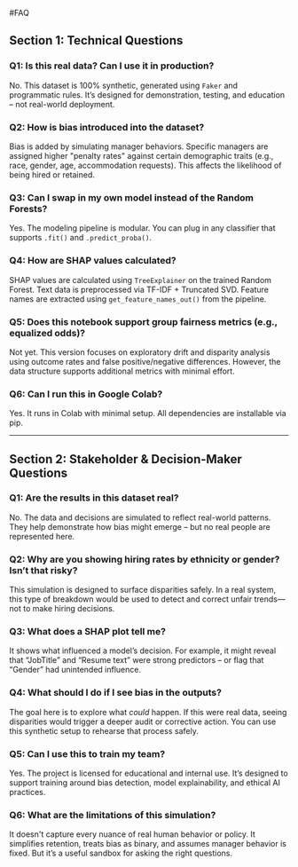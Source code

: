 #FAQ

## Section 1: Technical Questions

### Q1: Is this real data? Can I use it in production?
No. This dataset is 100% synthetic, generated using `Faker` and programmatic rules. It’s designed for demonstration, testing, and education – not real-world deployment.

### Q2: How is bias introduced into the dataset?
Bias is added by simulating manager behaviors. Specific managers are assigned higher "penalty rates" against certain demographic traits (e.g., race, gender, age, accommodation requests). This affects the likelihood of being hired or retained.

### Q3: Can I swap in my own model instead of the Random Forests?
Yes. The modeling pipeline is modular. You can plug in any classifier that supports `.fit()` and `.predict_proba()`.

### Q4: How are SHAP values calculated?
SHAP values are calculated using `TreeExplainer` on the trained Random Forest. Text data is preprocessed via TF-IDF + Truncated SVD. Feature names are extracted using `get_feature_names_out()` from the pipeline.

### Q5: Does this notebook support group fairness metrics (e.g., equalized odds)?
Not yet. This version focuses on exploratory drift and disparity analysis using outcome rates and false positive/negative differences. However, the data structure supports additional metrics with minimal effort.

### Q6: Can I run this in Google Colab?
Yes. It runs in Colab with minimal setup. All dependencies are installable via pip.

---

## Section 2: Stakeholder & Decision-Maker Questions

### Q1: Are the results in this dataset real?
No. The data and decisions are simulated to reflect real-world patterns. They help demonstrate how bias might emerge – but no real people are represented here.

### Q2: Why are you showing hiring rates by ethnicity or gender? Isn’t that risky?
This simulation is designed to surface disparities safely. In a real system, this type of breakdown would be used to detect and correct unfair trends—not to make hiring decisions.

### Q3: What does a SHAP plot tell me?
It shows what influenced a model’s decision. For example, it might reveal that “JobTitle” and “Resume text” were strong predictors – or flag that “Gender” had unintended influence.

### Q4: What should I do if I see bias in the outputs?
The goal here is to explore what *could* happen. If this were real data, seeing disparities would trigger a deeper audit or corrective action. You can use this synthetic setup to rehearse that process safely.

### Q5: Can I use this to train my team?
Yes. The project is licensed for educational and internal use. It’s designed to support training around bias detection, model explainability, and ethical AI practices.

### Q6: What are the limitations of this simulation?
It doesn't capture every nuance of real human behavior or policy. It simplifies retention, treats bias as binary, and assumes manager behavior is fixed. But it’s a useful sandbox for asking the right questions.
